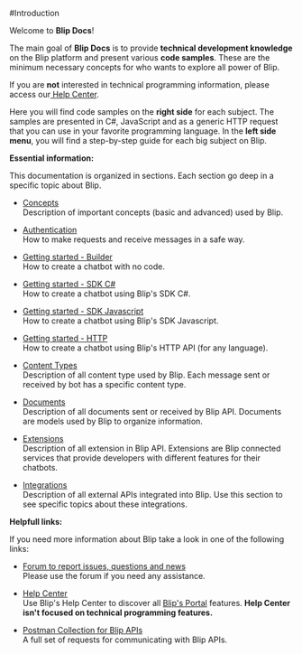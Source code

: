 
#Introduction

Welcome to **Blip Docs**!

The main goal of **Blip Docs** is to provide **technical development knowledge** on the Blip platform and present various **code samples**. These are the minimum necessary concepts for who wants to explore all power of Blip.

<aside class="notice">
If you are <b>not</b> interested in technical programming information, please access our<a href="https://help.blip.ai"> Help Center</a>.
</aside>

Here you will find code samples on the **right side** for each subject. The samples are presented in C\#, JavaScript and as a generic HTTP request that you can use in your favorite programming language. In the **left side menu**, you will find a step-by-step guide for each big subject on Blip.

**Essential information:**

This documentation is organized in sections. Each section go deep in a specific topic about Blip.

- [Concepts](#concepts)
<br/>Description of important concepts (basic and advanced) used by Blip.

- [Authentication](#authentication)
<br/>How to make requests and receive messages in a safe way.

- [Getting started - Builder](#using-builder)
<br/>How to create a chatbot with no code.

- [Getting started - SDK C\#](#using-sdk-csharp)
<br/>How to create a chatbot using Blip's SDK C\#.

- [Getting started - SDK Javascript](#using-sdk-javascript)
<br/>How to create a chatbot using Blip's SDK Javascript.

- [Getting started - HTTP](#using-http)
<br/>How to create a chatbot using Blip's HTTP API (for any language).

- [Content Types](#content-types)
<br/>Description of all content type used by Blip. Each message sent or received by bot has a specific content type.

- [Documents](#documents)
<br/>Description of all documents sent or received by Blip API. Documents are models used by Blip to organize information.

- [Extensions](#extensions)
<br/>Description of all extension in Blip API. Extensions are Blip connected services that provide developers with different features for their chatbots.

- [Integrations](#integrations)
<br/>Description of all external APIs integrated into Blip. Use this section to see specific topics about these integrations.

**Helpfull links:**

If you need more information about Blip take a look in one of the following links:

- [Forum to report issues, questions and news](http://forum.blip.ai/)
<br/>Please use the forum if you need any assistance.

- [Help Center](https://help.blip.ai)
<br/>Use Blip's Help Center to discover all [Blip's Portal](https://portal.blip.ai) features. <b>Help Center isn't focused on technical programming features.</b>

- [Postman Collection for Blip APIs](#postman-collection)
<br/>A full set of requests for communicating with Blip APIs.
